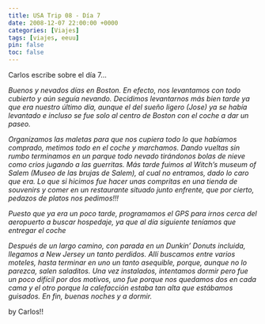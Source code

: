 ```yaml
---
title: USA Trip 08 - Día 7
date: 2008-12-07 22:00:00 +0000
categories: [Viajes]
tags: [viajes, eeuu]
pin: false
toc: false
---
```

Carlos escribe sobre el día 7...

*Buenos y nevados días en Boston. En efecto, nos levantamos con todo cubierto y aún seguía nevando. Decidimos levantarnos más bien tarde ya que era nuestro último día, aunque el del sueño ligero (Jose) ya se había levantado e incluso se fue solo al centro de Boston con el coche a dar un paseo.*

*Organizamos las maletas para que nos cupiera todo lo que habíamos comprado, metimos todo en el coche y marchamos. Dando vueltas sin rumbo terminamos en un parque todo nevado tirándonos bolas de nieve como crios jugando a las guerritas. Más tarde fuimos al Witch’s museum of Salem (Museo de las brujas de Salem), al cual no entramos, dado lo caro que era. Lo que si hicimos fue hacer unas compritas en una tienda de souvenirs y comer en un restaurante situado junto enfrente, que por cierto, pedazos de platos nos pedimos!!!*

*Puesto que ya era un poco tarde, programamos el GPS para irnos cerca del aeropuerto a buscar hospedaje, ya que al día siguiente teníamos que entregar el coche*

*Después de un largo camino, con parada en un Dunkin’ Donuts incluida, llegamos a New Jersey un tanto perdidos. Allí buscamos entre varios moteles, hasta terminar en uno un tanto asequible, porque, aunque no lo parezca, salen saladitos. Una vez instalados, intentamos dormir pero fue un poco difícil por dos motivos, uno fue porque nos quedamos dos en cada cama y el otro porque la calefacción estaba tan alta que estábamos guisados. En fin, buenas noches y a dormir.*

by Carlos!!
